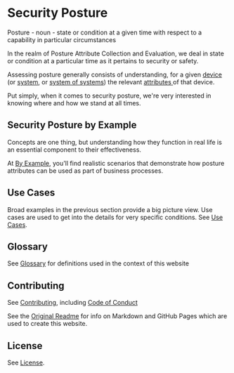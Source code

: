# Security Posture

Posture - noun - state or condition at a given time
with respect to a capability in particular circumstances

In the realm of Posture Attribute Collection and Evaluation,
we deal in state or condition at a particular time as it pertains 
to security or safety. 

Assessing posture  generally consists of understanding, for a given
[device](./GLOSSARY.md#device)
(or [system](./GLOSSARY.md#system), or
[system of systems](./GLOSSARY.md#system_of_systems))
the relevant
[attributes ](./GLOSSARY.md#attribute) of that device.

Put simply, when it comes to security posture, we're very interested
in knowing where and how we stand at all times.

## Security Posture by Example
Concepts are one thing, but understanding how they function in real life
is an essential component to their effectiveness.

At [By Example](./By_Example/README.md), you'll find realistic scenarios 
that demonstrate how posture attributes can be used as part of business processes.

## Use Cases
Broad examples in the previous section provide a big picture view.
Use cases are used to get into the details for very specific conditions.
See [Use Cases](./Use_Cases/README.md).

## Glossary
See [Glossary](./GLOSSARY.md) for definitions
used in the context of this website

## Contributing
See [Contributing](./CONTRIBUTING.md), including
[Code of Conduct](./CODE_OF_CONDUCT.md)

See the
[Original Readme](./Orig_README.md)
 for info on Markdown and GitHub Pages
which are used to create this website.

## License
See [License](./LICENSE).

